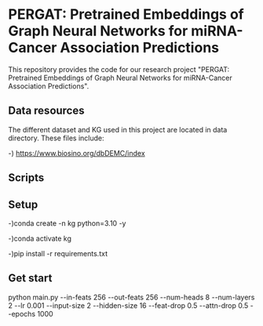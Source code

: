 # PERGAT: Pretrained Embeddings of Graph Neural Networks for miRNA-Cancer Association Predictions
This repository provides the code for our research project "PERGAT: Pretrained Embeddings of Graph Neural Networks for miRNA-Cancer Association Predictions".



## Data resources
The different dataset and KG used in this project are located in data directory. These files include:

-) https://www.biosino.org/dbDEMC/index


## Scripts


## Setup
-)conda create -n kg python=3.10 -y

-)conda activate kg

-)pip install -r requirements.txt


## Get start


python main.py --in-feats 256 --out-feats 256 --num-heads 8 --num-layers 2 --lr 0.001 --input-size 2 --hidden-size 16 --feat-drop 0.5 --attn-drop 0.5 --epochs 1000    

